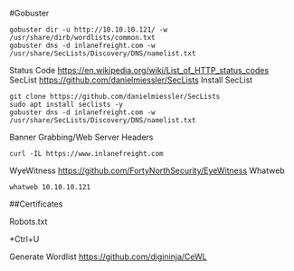 #Gobuster
```
gobuster dir -u http://10.10.10.121/ -w /usr/share/dirb/wordlists/common.txt
gobuster dns -d inlanefreight.com -w /usr/share/SecLists/Discovery/DNS/namelist.txt
```
Status Code
https://en.wikipedia.org/wiki/List_of_HTTP_status_codes
SecList
https://github.com/danielmiessler/SecLists
Install SecList
```
git clone https://github.com/danielmiessler/SecLists
sudo apt install seclists -y
gobuster dns -d inlanefreight.com -w /usr/share/SecLists/Discovery/DNS/namelist.txt
```
Banner Grabbing/Web Server Headers
```
curl -IL https://www.inlanefreight.com
```
WyeWitness
https://github.com/FortyNorthSecurity/EyeWitness
Whatweb
```
whatweb 10.10.10.121
```

##Certificates


Robots.txt

*Ctrl+U

Generate Wordlist
https://github.com/digininja/CeWL